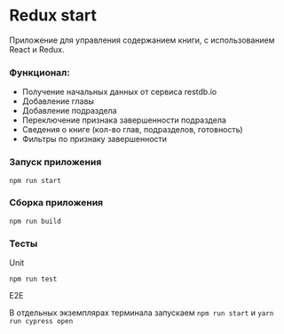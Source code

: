 # Redux start 
Приложение для управления содержанием книги, с использованием React и Redux.

### Функционал:
* Получение начальных данных от сервиса restdb.io
* Добавление главы
* Добавление подраздела
* Переключение признака завершенности подраздела
* Сведения о книге (кол-во глав, подразделов, готовность)
* Фильтры по признаку завершенности

### Запуск приложения

`npm run start`

### Сборка приложения

`npm run build`

### Тесты
Unit

`npm run test`

E2E

В отдельных экземплярах терминала запускаем
`npm run start` и `yarn run cypress open`